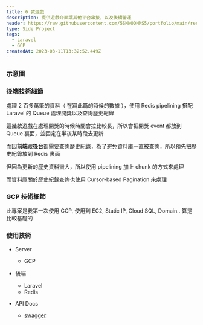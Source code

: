 ```yaml
---
title: 6 款遊戲
description: 提供遊戲介面讓其他平台串接，以及後續營運
header: https://raw.githubusercontent.com/5SMNOONMS5/portfolio/main/resources/projects/game/game1.png
type: Side Project
tags: 
  - Laravel
  - GCP
createdAt: 2023-03-11T13:32:52.449Z
---
```


### 示意圖

<smart-figure src="https://raw.githubusercontent.com/5SMNOONMS5/portfolio/main/resources/projects/game/game2.png"></smart-figure>
<smart-figure src="https://raw.githubusercontent.com/5SMNOONMS5/portfolio/main/resources/projects/game/game3.png"></smart-figure>
<smart-figure src="https://raw.githubusercontent.com/5SMNOONMS5/portfolio/main/resources/projects/game/game4.png"></smart-figure>
<smart-figure src="https://raw.githubusercontent.com/5SMNOONMS5/portfolio/main/resources/projects/game/game5.png"></smart-figure>
<smart-figure src="https://raw.githubusercontent.com/5SMNOONMS5/portfolio/main/resources/projects/game/game6.png"></smart-figure>

### 後端技術細節

處理 2 百多萬筆的資料（ 在寫此篇的時候的數據 ），使用 Redis pipelining 搭配 Laravel 的 Queue 處理開獎以及查詢歷史紀錄

這幾款遊戲在處理開獎的時候時間會拉比較長，所以會把開獎 event 都放到 Queue 裏面，並固定在半夜某時段去更新

而因**前端**跟**後台**都需要查詢歷史紀錄，為了避免資料庫一直被查詢，所以預先把歷史紀錄放到 Redis 裏面

但因為更新的歷史資料蠻大，所以使用 pipelining 加上 chunk 的方式來處理

而資料庫關於歷史紀錄查詢也使用 Cursor-based Pagination 來處理

### GCP 技術細節

此專案是我第一次使用 GCP, 使用到 EC2, Static IP, Cloud SQL, Domain.. 算是比較基礎的

### 使用技術

* Server
  * GCP

* 後端
	- Laravel
	- Redis

* API Docs
  - [swagger](https://swagger.io/)
